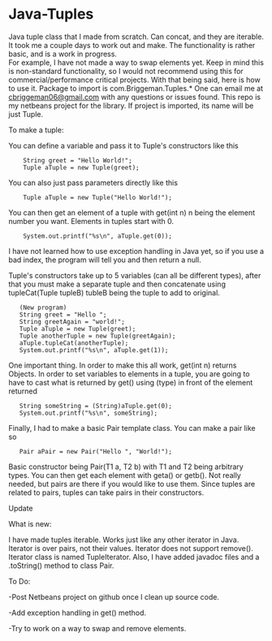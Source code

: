 Java-Tuples
===========

Java tuple class that I made from scratch. Can concat, and they are iterable. It took me a 
couple days to work out and make. The functionality is rather basic, and is a work in progress.  
For example, I have not made a way to swap elements yet. Keep in mind this is non-standard functionality,
so I would not recommend using this for commercial/performance critical projects. With that
being said, here is how to use it. Package to import is com.Briggeman.Tuples.*
One can email me at cbriggeman06@gmail.com with any questions or issues found.
This repo is my netbeans project for the library. If project is imported, its name will be just Tuple. 


To make a tuple:

You can define a variable and pass it to Tuple's constructors like this

		String greet = "Hello World!";
		Tuple aTuple = new Tuple(greet);

You can also just pass parameters directly like this

		Tuple aTuple = new Tuple("Hello World!");

You can then get an element of a tuple with get(int n) n being the element number you want.
Elements in tuples start with 0.

	    System.out.printf("%s\n", aTuple.get(0));

I have not learned how to use exception handling in Java yet, so if you use a bad index, 
the program will tell you and then return a null.

Tuple's constructors take up to 5 variables (can all be different types), after that you must
make a separate tuple and then concatenate using tupleCat(Tuple tupleB) tubleB being the tuple 
to add to original.

	   (New program)
	   String greet = "Hello ";
       String greetAgain = "world!";
       Tuple aTuple = new Tuple(greet);
       Tuple anotherTuple = new Tuple(greetAgain);
       aTuple.tupleCat(anotherTuple);
       System.out.printf("%s\n", aTuple.get(1));
	  
	  
One important thing. In order to make this all work, get(int n) returns Objects. In order to
set variables to elements in a tuple, you are going to have to cast what is returned by get() 
using (type) in front of the element returned

	   String someString = (String)aTuple.get(0);
	   System.out.printf("%s\n", someString);
	   
Finally, I had to make a basic Pair template class. You can make a pair like so

	   Pair aPair = new Pair("Hello ", "World!");

Basic constructor being Pair(T1 a, T2 b) with T1 and T2 being arbitrary types. You can then 
get each element with geta() or getb(). Not really needed, but pairs are there if you would 
like to use them. Since tuples are related to pairs, tuples can take pairs in their constructors.

Update

What is new:

I have made tuples iterable. Works just like any other iterator in Java. Iterator is over
pairs, not their values. Iterator does not support remove(). Iterator class is named TupleIterator.
Also, I have added javadoc files and a .toString() method to class Pair.

To Do:

-Post Netbeans project on github once I clean up source code.

-Add exception handling in get() method.

-Try to work on a way to swap and remove elements.